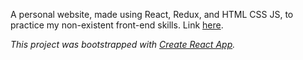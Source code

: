 A personal website, made using React, Redux, and HTML CSS JS, to practice my non-existent front-end skills. Link [here](http://mephibosheth.herokuapp.com).

*This project was bootstrapped with [Create React App](https://github.com/facebook/create-react-app).*
